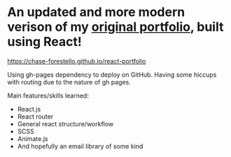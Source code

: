 # An updated and more modern verison of my [original portfolio], built using React!

https://chase-forestello.github.io/react-portfolio

Using gh-pages dependency to deploy on GitHub. Having some hiccups with routing due to the nature of gh pages.

Main features/skills learned:
<ul>
  <li>React.js</li>
  <li>React router</li>
  <li>General react structure/workflow</li>
  <li>SCSS</li>
  <li>Animate.js</li>
  <li>And hopefully an email library of some kind</li>
</ul>


[original portfolio]: https://chase-forestello.github.io/portfolio/

